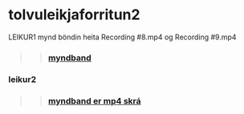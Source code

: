# tolvuleikjaforritun2

LEIKUR1
mynd böndin heita Recording #8.mp4 og Recording #9.mp4
>>### [myndband](leikur)

### leikur2
>>### [myndband er mp4 skrá](leikur2)
